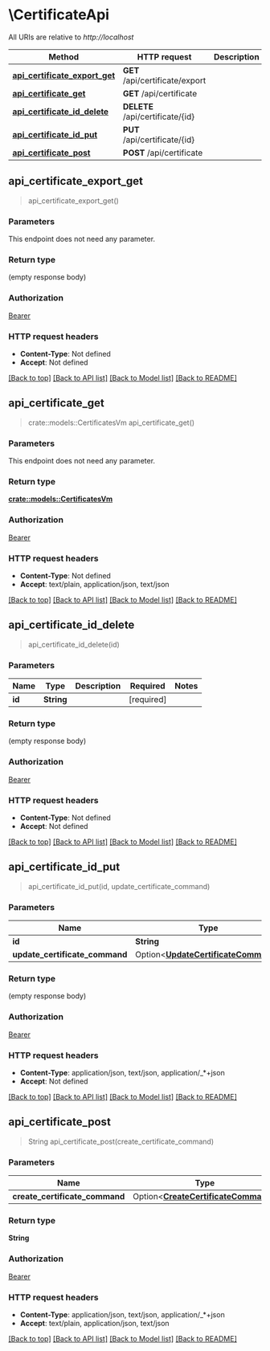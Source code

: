 # \CertificateApi

All URIs are relative to *http://localhost*

Method | HTTP request | Description
------------- | ------------- | -------------
[**api_certificate_export_get**](CertificateApi.md#api_certificate_export_get) | **GET** /api/certificate/export | 
[**api_certificate_get**](CertificateApi.md#api_certificate_get) | **GET** /api/certificate | 
[**api_certificate_id_delete**](CertificateApi.md#api_certificate_id_delete) | **DELETE** /api/certificate/{id} | 
[**api_certificate_id_put**](CertificateApi.md#api_certificate_id_put) | **PUT** /api/certificate/{id} | 
[**api_certificate_post**](CertificateApi.md#api_certificate_post) | **POST** /api/certificate | 



## api_certificate_export_get

> api_certificate_export_get()


### Parameters

This endpoint does not need any parameter.

### Return type

 (empty response body)

### Authorization

[Bearer](../README.md#Bearer)

### HTTP request headers

- **Content-Type**: Not defined
- **Accept**: Not defined

[[Back to top]](#) [[Back to API list]](../README.md#documentation-for-api-endpoints) [[Back to Model list]](../README.md#documentation-for-models) [[Back to README]](../README.md)


## api_certificate_get

> crate::models::CertificatesVm api_certificate_get()


### Parameters

This endpoint does not need any parameter.

### Return type

[**crate::models::CertificatesVm**](CertificatesVm.md)

### Authorization

[Bearer](../README.md#Bearer)

### HTTP request headers

- **Content-Type**: Not defined
- **Accept**: text/plain, application/json, text/json

[[Back to top]](#) [[Back to API list]](../README.md#documentation-for-api-endpoints) [[Back to Model list]](../README.md#documentation-for-models) [[Back to README]](../README.md)


## api_certificate_id_delete

> api_certificate_id_delete(id)


### Parameters


Name | Type | Description  | Required | Notes
------------- | ------------- | ------------- | ------------- | -------------
**id** | **String** |  | [required] |

### Return type

 (empty response body)

### Authorization

[Bearer](../README.md#Bearer)

### HTTP request headers

- **Content-Type**: Not defined
- **Accept**: Not defined

[[Back to top]](#) [[Back to API list]](../README.md#documentation-for-api-endpoints) [[Back to Model list]](../README.md#documentation-for-models) [[Back to README]](../README.md)


## api_certificate_id_put

> api_certificate_id_put(id, update_certificate_command)


### Parameters


Name | Type | Description  | Required | Notes
------------- | ------------- | ------------- | ------------- | -------------
**id** | **String** |  | [required] |
**update_certificate_command** | Option<[**UpdateCertificateCommand**](UpdateCertificateCommand.md)> |  |  |

### Return type

 (empty response body)

### Authorization

[Bearer](../README.md#Bearer)

### HTTP request headers

- **Content-Type**: application/json, text/json, application/_*+json
- **Accept**: Not defined

[[Back to top]](#) [[Back to API list]](../README.md#documentation-for-api-endpoints) [[Back to Model list]](../README.md#documentation-for-models) [[Back to README]](../README.md)


## api_certificate_post

> String api_certificate_post(create_certificate_command)


### Parameters


Name | Type | Description  | Required | Notes
------------- | ------------- | ------------- | ------------- | -------------
**create_certificate_command** | Option<[**CreateCertificateCommand**](CreateCertificateCommand.md)> |  |  |

### Return type

**String**

### Authorization

[Bearer](../README.md#Bearer)

### HTTP request headers

- **Content-Type**: application/json, text/json, application/_*+json
- **Accept**: text/plain, application/json, text/json

[[Back to top]](#) [[Back to API list]](../README.md#documentation-for-api-endpoints) [[Back to Model list]](../README.md#documentation-for-models) [[Back to README]](../README.md)

